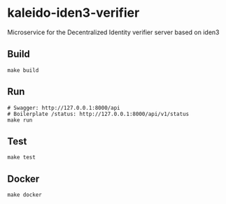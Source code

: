 # kaleido-iden3-verifier

Microservice for the Decentralized Identity verifier server based on iden3

## Build

```shell
make build
```

## Run

```shell
# Swagger: http://127.0.0.1:8000/api
# Boilerplate /status: http://127.0.0.1:8000/api/v1/status
make run
```

## Test

```shell
make test
```

## Docker

```shell
make docker
```
